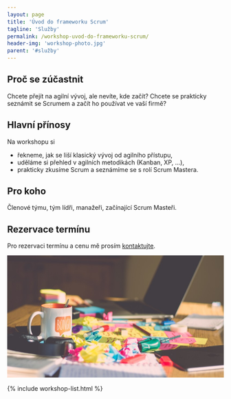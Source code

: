 ```yaml
---
layout: page
title: 'Úvod do frameworku Scrum'
tagline: 'Služby'
permalink: /workshop-uvod-do-frameworku-scrum/
header-img: 'workshop-photo.jpg'
parent: '#služby'
---
```


## Proč se zúčastnit

Chcete přejít na agilní vývoj, ale nevíte, kde začít?
Chcete se prakticky seznámit se Scrumem a začít ho používat ve vaší firmě?

## Hlavní přínosy

Na workshopu si

- řekneme, jak se liší klasický vývoj od agilního přístupu,
- uděláme si přehled v agilních metodikách (Kanban, XP, ...),
- prakticky zkusíme Scrum a seznámíme se s rolí Scrum Mastera.

## Pro koho

Členové týmu, tým lídři, manažeři, začínající Scrum Masteři.

## Rezervace termínu

Pro rezervaci termínu a cenu mě prosím [kontaktujte](/#kontakt).

![Workshop Scrum Master](/images/blog/workshop-scrum-master.jpg)

{% include workshop-list.html %}
